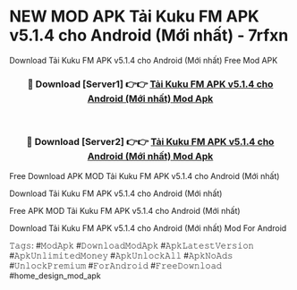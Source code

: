 # NEW MOD APK Tải Kuku FM APK v5.1.4 cho Android (Mới nhất) - 7rfxn
Download Tải Kuku FM APK v5.1.4 cho Android (Mới nhất) Free Mod APK

<div align="center">
<h3>🔴 Download [Server1] 👉👉 <a href="https://apk-comot.site?title=Tải_Kuku_FM_APK_v5.1.4_cho_Android_(Mới_nhất)">Tải Kuku FM APK v5.1.4 cho Android (Mới nhất) Mod Apk</a></h3><br>

<h3>🔴 Download [Server2] 👉👉 <a href="https://apk-comot.site?title=Tải_Kuku_FM_APK_v5.1.4_cho_Android_(Mới_nhất)">Tải Kuku FM APK v5.1.4 cho Android (Mới nhất) Mod Apk</a></h3>
</div>


Free Download APK MOD Tải Kuku FM APK v5.1.4 cho Android (Mới nhất)

Download Tải Kuku FM APK v5.1.4 cho Android (Mới nhất) 

Free APK MOD Tải Kuku FM APK v5.1.4 cho Android (Mới nhất) 

Download Tải Kuku FM APK v5.1.4 cho Android (Mới nhất) Mod For Android

𝚃𝚊𝚐𝚜: #𝙼𝚘𝚍𝙰𝚙𝚔 #𝙳𝚘𝚠𝚗𝚕𝚘𝚊𝚍𝙼𝚘𝚍𝙰𝚙𝚔 #𝙰𝚙𝚔𝙻𝚊𝚝𝚎𝚜𝚝𝚅𝚎𝚛𝚜𝚒𝚘𝚗 #𝙰𝚙𝚔𝚄𝚗𝚕𝚒𝚖𝚒𝚝𝚎𝚍𝙼𝚘𝚗𝚎𝚢 #𝙰𝚙𝚔𝚄𝚗𝚕𝚘𝚌𝚔𝙰𝚕𝚕 #𝙰𝚙𝚔𝙽𝚘𝙰𝚍𝚜 #𝚄𝚗𝚕𝚘𝚌𝚔𝙿𝚛𝚎𝚖𝚒𝚞𝚖 #𝙵𝚘𝚛𝙰𝚗𝚍𝚛𝚘𝚒𝚍 #𝙵𝚛𝚎𝚎𝙳𝚘𝚠𝚗𝚕𝚘𝚊𝚍 #home_design_mod_apk